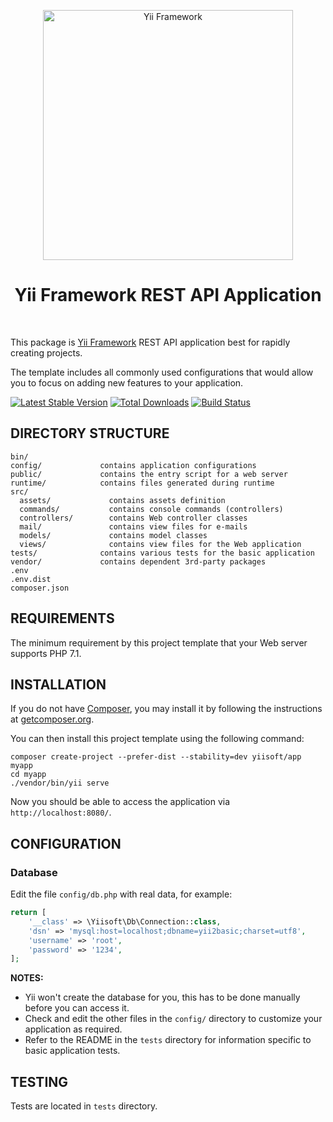 <p align="center">
    <a href="http://www.yiiframework.com/" target="_blank">
        <img src="https://www.yiiframework.com/files/logo/yii.png" width="400" alt="Yii Framework" />
    </a>
    <h1 align="center">Yii Framework REST API Application</h1>
    <br>
</p>

This package is [Yii Framework] REST API application best for rapidly creating projects.

The template includes all commonly used configurations that would allow you to focus on adding new
features to your application.

[Yii Framework]: http://www.yiiframework.com/

[![Latest Stable Version](https://img.shields.io/packagist/v/yiisoft/yii-base-api.svg)](https://packagist.org/packages/yiisoft/yii-base-api)
[![Total Downloads](https://img.shields.io/packagist/dt/yiisoft/yii-base-api.svg)](https://packagist.org/packages/yiisoft/yii-base-api)
[![Build Status](https://travis-ci.com/yiisoft/yii-base-api.svg?branch=master)](https://travis-ci.com/yiisoft/yii-base-api)

DIRECTORY STRUCTURE
-------------------

```
bin/
config/             contains application configurations
public/             contains the entry script for a web server
runtime/            contains files generated during runtime
src/
  assets/             contains assets definition
  commands/           contains console commands (controllers)
  controllers/        contains Web controller classes
  mail/               contains view files for e-mails
  models/             contains model classes
  views/              contains view files for the Web application
tests/              contains various tests for the basic application
vendor/             contains dependent 3rd-party packages
.env
.env.dist
composer.json
```

REQUIREMENTS
------------
 

The minimum requirement by this project template that your Web server supports PHP 7.1.


INSTALLATION
------------

If you do not have [Composer](http://getcomposer.org/), you may install it by following the instructions
at [getcomposer.org](http://getcomposer.org/doc/00-intro.md#installation-nix).

You can then install this project template using the following command:

~~~
composer create-project --prefer-dist --stability=dev yiisoft/app myapp
cd myapp
./vendor/bin/yii serve
~~~

Now you should be able to access the application via `http://localhost:8080/`.


CONFIGURATION
-------------

### Database

Edit the file `config/db.php` with real data, for example:

```php
return [
    '__class' => \Yiisoft\Db\Connection::class,
    'dsn' => 'mysql:host=localhost;dbname=yii2basic;charset=utf8',
    'username' => 'root',
    'password' => '1234',
];
```

**NOTES:**
- Yii won't create the database for you, this has to be done manually before you can access it.
- Check and edit the other files in the `config/` directory to customize your application as required.
- Refer to the README in the `tests` directory for information specific to basic application tests.


TESTING
-------

Tests are located in `tests` directory.
